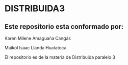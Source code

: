 # DISTRIBUIDA3 

## Este repositorio esta conformado por:

Karen Milene Amaguaña Cangás

Maikol Isaac Llanda Huatatoca 

El repositorio es de la materia de Distribuida paralelo 3